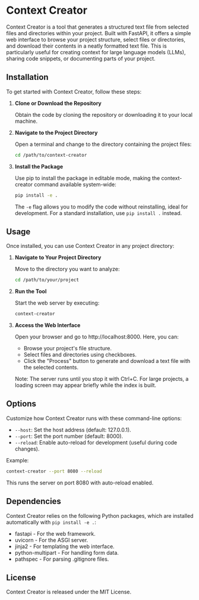 # Context Creator

Context Creator is a tool that generates a structured text file from selected files and directories within your project. Built with FastAPI, it offers a simple web interface to browse your project structure, select files or directories, and download their contents in a neatly formatted text file. This is particularly useful for creating context for large language models (LLMs), sharing code snippets, or documenting parts of your project.

## Installation

To get started with Context Creator, follow these steps:

1. **Clone or Download the Repository**
   
   Obtain the code by cloning the repository or downloading it to your local machine.

2. **Navigate to the Project Directory**
   
   Open a terminal and change to the directory containing the project files:
   ```bash
   cd /path/to/context-creator
   ```

3. **Install the Package**
   
   Use pip to install the package in editable mode, making the context-creator command available system-wide:
   ```bash
   pip install -e .
   ```
   
   The `-e` flag allows you to modify the code without reinstalling, ideal for development. For a standard installation, use `pip install .` instead.

## Usage

Once installed, you can use Context Creator in any project directory:

1. **Navigate to Your Project Directory**
   
   Move to the directory you want to analyze:
   ```bash
   cd /path/to/your/project
   ```

2. **Run the Tool**
   
   Start the web server by executing:
   ```bash
   context-creator
   ```

3. **Access the Web Interface**
   
   Open your browser and go to http://localhost:8000. Here, you can:
   - Browse your project's file structure.
   - Select files and directories using checkboxes.
   - Click the "Process" button to generate and download a text file with the selected contents.
   
   Note: The server runs until you stop it with Ctrl+C. For large projects, a loading screen may appear briefly while the index is built.

## Options

Customize how Context Creator runs with these command-line options:

- `--host`: Set the host address (default: 127.0.0.1).
- `--port`: Set the port number (default: 8000).
- `--reload`: Enable auto-reload for development (useful during code changes).

Example:
```bash
context-creator --port 8080 --reload
```

This runs the server on port 8080 with auto-reload enabled.

## Dependencies

Context Creator relies on the following Python packages, which are installed automatically with `pip install -e .`:

- fastapi - For the web framework.
- uvicorn - For the ASGI server.
- jinja2 - For templating the web interface.
- python-multipart - For handling form data.
- pathspec - For parsing .gitignore files.

## License

Context Creator is released under the MIT License.